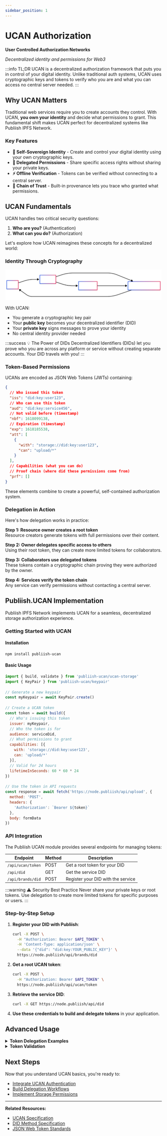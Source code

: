 ```yaml
---
sidebar_position: 1
---
```


# UCAN Authorization

**User Controlled Authorization Networks**

*Decentralized identity and permissions for Web3*

:::info TL;DR
UCAN is a decentralized authorization framework that puts you in control of your digital identity. Unlike traditional auth systems, UCAN uses cryptographic keys and tokens to verify who you are and what you can access no central server needed.
:::

## Why UCAN Matters

Traditional web services require you to create accounts they control. With UCAN, **you own your identity** and decide what permissions to grant. This fundamental shift makes UCAN perfect for decentralized systems like Publiish IPFS Network.

### Key Features

- **🔐 Self-Sovereign Identity** - Create and control your digital identity using your own cryptographic keys.
- **🔄 Delegated Permissions** - Share specific access rights without sharing your private keys.
- **⚡ Offline Verification** - Tokens can be verified without connecting to a central server.
- **🔗 Chain of Trust** - Built-in provenance lets you trace who granted what permissions.

## UCAN Fundamentals

UCAN handles two critical security questions:

1. **Who are you?** (Authentication)
2. **What can you do?** (Authorization)

Let's explore how UCAN reimagines these concepts for a decentralized world:

### Identity Through Cryptography

![Identity Graph](../../static/img/IdentityGraph.svg)

With UCAN:

- You generate a cryptographic key pair
- Your **public key** becomes your decentralized identifier (DID)
- Your **private key** signs messages to prove your identity
- No central identity provider needed

:::success 💡 The Power of DIDs
Decentralized Identifiers (DIDs) let you prove who you are across any platform or service without creating separate accounts. Your DID travels with you!
:::

### Token-Based Permissions

UCANs are encoded as JSON Web Tokens (JWTs) containing:

```json
{
  // Who issued this token
  "iss": "did:key:user123",
  // Who can use this token
  "aud": "did:key:service456",
  // Not valid before (timestamp)
  "nbf": 1618099138,
  // Expiration (timestamp)
  "exp": 1618185538,
  "att": [
    {
      "with": "storage://did:key:user123",
      "can": "upload/*"
    }
  ],
  // Capabilities (what you can do)
  // Proof chain (where did these permissions come from)
  "prf": [] 
}
```

These elements combine to create a powerful, self-contained authorization system.

### Delegation in Action

Here's how delegation works in practice:

**Step 1: Resource owner creates a root token**  
Resource creators generate tokens with full permissions over their content.

**Step 2: Owner delegates specific access to others**  
Using their root token, they can create more limited tokens for collaborators.

**Step 3: Collaborators use delegated tokens**  
These tokens contain a cryptographic chain proving they were authorized by the owner.

**Step 4: Services verify the token chain**  
Any service can verify permissions without contacting a central server.

## Publiish.UCAN Implementation

Publiish IPFS Network implements UCAN for a seamless, decentralized storage authorization experience.

### Getting Started with UCAN

#### Installation

```bash
npm install publiish-ucan
```

#### Basic Usage

```javascript
import { build, validate } from 'publiish-ucan/ucan-storage'
import { KeyPair } from 'publiish-ucan/keypair'

// Generate a new keypair
const myKeypair = await KeyPair.create()

// Create a UCAN token
const token = await build({
  // Who's issuing this token
  issuer: myKeypair,
  // Who the token is for
  audience: serviceDid,
  // What permissions to grant
  capabilities: [{
    with: 'storage://did:key:user123',
    can: 'upload/*'
  }],
  // Valid for 24 hours
  lifetimeInSeconds: 60 * 60 * 24
})

// Use the token in API requests
const response = await fetch('https://node.publiish/api/upload', {
  method: 'POST',
  headers: {
    'Authorization': `Bearer ${token}`
  },
  body: formData
})
```

### API Integration

The Publiish UCAN module provides several endpoints for managing tokens:

| Endpoint | Method | Description |
|----------|--------|-------------|
| `/api/ucan/token` | POST | Get a root token for your DID |
| `/api/did` | GET | Get the service DID |
| `/api/brands/did` | POST | Register your DID with the service |

:::warning ⚠️ Security Best Practice
Never share your private keys or root tokens. Use delegation to create more limited tokens for specific purposes or users.
:::

### Step-by-Step Setup

1. **Register your DID with Publiish**:

   ```bash
   curl -X POST \
     -H "Authorization: Bearer $API_TOKEN" \
     -H 'Content-Type: application/json' \
     --data '{"did": "did:key:YOUR_PUBLIC_KEY"}' \
     https://node.publiish/api/brands/did
   ```

2. **Get a root UCAN token**:

   ```bash
   curl -X POST \
     -H "Authorization: Bearer $API_TOKEN" \
     https://node.publiish/api/ucan/token
   ```

3. **Retrieve the service DID**:

   ```bash
   curl -X GET https://node.publiish/api/did
   ```

4. **Use these credentials to build and delegate tokens** in your application.

## Advanced Usage

<details>
<summary><strong>Token Delegation Examples</strong></summary>

```javascript
// Creating a delegated token with limited permissions
const childToken = await build({
  issuer: myKeypair,
  audience: collaboratorDid,
  capabilities: [{
    with: 'storage://did:key:user123/project1',
    // Limited to uploading JPEG files
    can: 'upload/jpeg'
  }],
   // Link to the parent token
  proofs: [parentToken],
  // Only valid for 1 hour
  lifetimeInSeconds: 3600
})
```

</details>

<details>
<summary><strong>Token Validation</strong></summary>

```javascript
// Validate a token before using it
try {
  const result = await validate({
    token: incomingToken,
    audience: myServiceDid,
    requiredCapabilities: [{
      with: 'storage://did:key:user123',
      can: 'upload/*'
    }]
  })
  
  if (result.ok) {
    // Token is valid and has required capabilities
    console.log('Valid token from:', result.ucan.issuer)
  }
} catch (error) {
  console.error('Invalid token:', error.message)
}
```

</details>

## Next Steps

Now that you understand UCAN basics, you're ready to:

- [Integrate UCAN Authentication](/docs/tutorial-basics/integrate-ucan)
- [Build Delegation Workflows](/docs/tutorial-basics/delegation-patterns)
- [Implement Storage Permissions](/docs/tutorial-basics/storage-permissions)

---

**Related Resources:**
- [UCAN Specification](https://ucan.xyz)
- [DID Method Specification](https://www.w3.org/TR/did-1.1/)
- [JSON Web Token Standards](https://jwt.io)